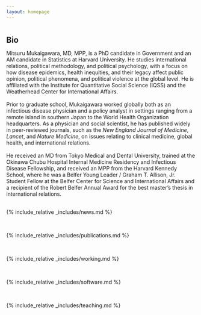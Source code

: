 ```yaml
---
layout: homepage
---
```


<h1 id="bio"></h1>

<h2 style="margin: 0px 0px 10px;">Bio</h2>

Mitsuru Mukaigawara, MD, MPP, is a PhD candidate in Government and an AM candidate in Statistics at <a href = "https://www.gov.harvard.edu/" style = "text-decoration:none;">Harvard University</a>. He studies international relations, political methodology, and political psychology, with a focus on how disease epidemics, health inequities, and their legacy affect public opinion, political phenomena, and political violence at the global level. He is affiliated with the <a href = "https://www.iq.harvard.edu/" style = "text-decoration:none;">Institute for Quantitative Social Science (IQSS)</a> and the <a href = "https://wcfia.harvard.edu/" style = "text-decoration:none;">Weatherhead Center for International Affairs</a>. 
<br>
<br>
Prior to graduate school, Mukaigawara worked globally both as an infectious disease physician and a policy analyst in settings ranging from a remote island in southern Japan to the World Health Organization headquarters. As a physician and social scientist, he has published widely in peer-reviewed journals, such as the <i>New England Journal of Medicine</i>, <i>Lancet</i>, and <i>Nature Medicine</i>, on issues relating to clinical medicine, global health, and international relations. 
<br>
<br>
He received an MD from Tokyo Medical and Dental University, trained at the Okinawa Chubu Hospital Internal Medicine Residency and Infectious Disease Fellowship, and received an MPP from the Harvard Kennedy School, where he was a Belfer Young Leader / Graham T. Allison, Jr. Student Fellow at the <a href = "https://www.belfercenter.org/" style = "text-decoration:none;">Belfer Center for Science and International Affairs</a> and a recipient of the Robert Belfer Annual Award for the best master’s thesis in international relations.
<br>
<br>

{% include_relative _includes/news.md %}

<br>

{% include_relative _includes/publications.md %}

<br>

{% include_relative _includes/working.md %}

<br>

{% include_relative _includes/software.md %}

<br>

{% include_relative _includes/teaching.md %}
